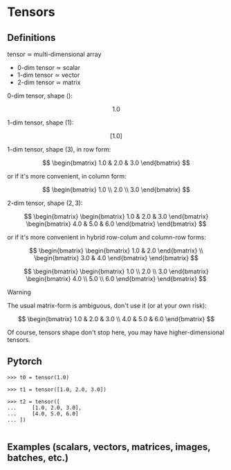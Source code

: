 # Tensors

## Definitions

tensor $\simeq$ multi-dimensional array

  - 0-dim tensor $\simeq$ scalar
  - 1-dim tensor $\simeq$ vector
  - 2-dim tensor $\simeq$ matrix

0-dim tensor, shape $()$:

$$
1.0
$$

1-dim tensor, shape $(1)$:

$$
[1.0]
$$

1-dim tensor, shape $(3)$, in row form:


$$
\begin{bmatrix}
    1.0 & 2.0 & 3.0
\end{bmatrix}
$$

or if it's more convenient, in column form:

$$
\begin{bmatrix}
    1.0 \\ 
    2.0 \\
    3.0
\end{bmatrix}
$$

2-dim tensor, shape $(2, 3)$:

$$
\begin{bmatrix}
    \begin{bmatrix}
        1.0 & 2.0 & 3.0
    \end{bmatrix} 
        \begin{bmatrix}
        4.0 & 5.0 & 6.0
    \end{bmatrix} 
\end{bmatrix}
$$

or if it's more convenient in hybrid row-colum and column-row forms: 

$$
\begin{bmatrix}
    \begin{bmatrix}
        1.0 & 2.0
    \end{bmatrix} \\ 
    \begin{bmatrix}
        3.0 & 4.0
    \end{bmatrix} 
\end{bmatrix}
$$

$$
\begin{bmatrix}
    \begin{bmatrix}
        1.0 \\
        2.0 \\
        3.0 
    \end{bmatrix} 
    \begin{bmatrix}
        4.0 \\
        5.0 \\
        6.0
    \end{bmatrix} 
\end{bmatrix}
$$



> [!WARNING]  
> The usual matrix-form is ambiguous, don't use it (or at your own risk):
> 
> $$
> \begin{bmatrix}
>    1.0 & 2.0 & 3.0 \\ 
>    4.0 & 5.0 & 6.0 
> \end{bmatrix}
> $$
>

Of course, tensors shape don't stop here, you may have higher-dimensional tensors.


## Pytorch

```pycon
>>> t0 = tensor(1.0)
```

```pycon
>>> t1 = tensor([1.0, 2.0, 3.0])
```

```pycon
>>> t2 = tensor([
...     [1.0, 2.0, 3.0], 
...     [4.0, 5.0, 6.0]
... ])
```

```pycon
```


## Examples (scalars, vectors, matrices, images, batches, etc.)